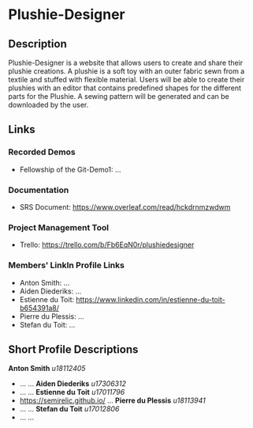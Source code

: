 # Plushie-Designer

## Description
Plushie-Designer is a website that allows users to create and share their plushie creations. A plushie is a soft toy with an outer fabric sewn from a textile and stuffed with flexible material. Users will be able to create their plushies with an editor that contains predefined shapes for the different parts for the Plushie. A sewing pattern will be generated and can be downloaded by the user.

## Links
### Recorded Demos
- Fellowship of the Git-Demo1: ...
### Documentation
- SRS Document: https://www.overleaf.com/read/hckdrnmzwdwm
### Project Management Tool
- Trello: https://trello.com/b/Fb6EqN0r/plushiedesigner
### Members' LinkIn Profile Links
- Anton Smith: ...
- Aiden Diederiks: ...
- Estienne du Toit: https://www.linkedin.com/in/estienne-du-toit-b654391a8/
- Pierre du Plessis: ...
- Stefan du Toit: ...

## Short Profile Descriptions
**Anton Smith**
*u18112405*
- ...
...
**Aiden Diederiks**
*u17306312*
- ...
...
**Estienne du Toit**
*u17011796*
- https://semirelic.github.io/
...
**Pierre du Plessis**
*u18113941*
- ...
...
**Stefan du Toit**
*u17012806*
- ...
...
